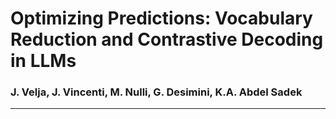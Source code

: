 # Optimizing Predictions: Vocabulary Reduction and Contrastive Decoding in LLMs 


### J. Velja, J. Vincenti, M. Nulli, G. Desimini, K.A. Abdel Sadek


---